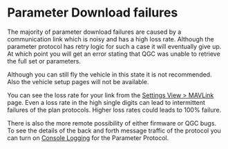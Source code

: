 # Parameter Download failures

The majority of parameter download failures are caused by a communication link which is noisy and has a high loss rate. Although the parameter protocol has retry logic for such a case it will eventually give up. At which point you will get an error stating that QGC was unable to retrieve the full set or parameters.

Although you can still fly the vehicle in this state it is not recommended. Also the vehicle setup pages will not be available.

You can see the loss rate for your link from the [Settings View > MAVLink](../SettingsView/MAVLink.md) page. Even a loss rate in the high single digits can lead to intermittent failures of the plan protocols. Higher loss rates could leads to 100% failure.

There is also the more remote possibility of either firmware or QGC bugs. To see the details of the back and forth message traffic of the protocol you can turn on [Console Logging](../SettingsView/console_logging.md) for the Parameter Protocol.
